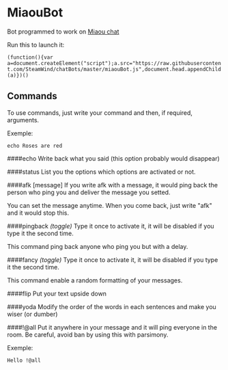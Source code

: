 MiaouBot
========

Bot programmed to work on [Miaou chat](http://dystroy.org/miaou)

Run this to launch it:

`(function(){var a=document.createElement("script");a.src="https://raw.githubusercontent.com/SteamWind/chatBots/master/miaouBot.js",document.head.appendChild(a)})()`

Commands
--------
To use commands, just write your command and then, if required, arguments.

Exemple:

`echo Roses are red`

####echo
Write back what you said (this option probably would disappear)

####status
List you the options which options are activated or not.

####afk [message]
If you write afk with a message, it would ping back the person who ping you and deliver the message you setted.

You can set the message anytime. When you come back, just write "afk" and it would stop this.

####pingback _(toggle)_
Type it once to activate it, it will be disabled if you type it the second time.

This command ping back anyone who ping you but with a delay.

####fancy _(toggle)_
Type it once to activate it, it will be disabled if you type it the second time.

This command enable a random formatting of your messages.

####flip
Put your text upside down

####yoda
Modify the order of the words in each sentences and make you wiser (or dumber)

####!@all
Put it anywhere in your message and it will ping everyone in the room. Be careful, avoid ban by using this with parsimony.

Exemple:

`Hello !@all`
